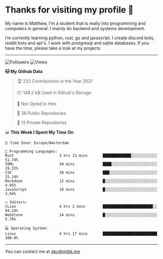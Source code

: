 # Thanks for visiting my profile 👋
My name is Matthew, I'm a student that is really into programming and computers in general. I mainly do backend and systems development.


I’m currently learning python, rust, go and javascript. I create discord bots, reddit bots and api's. I work with postgresql and sqlite databases. If you have the time, please take a look at my projects

---
![Followers](https://img.shields.io/github/followers/DankDumpster?style=social)
![Views](https://komarev.com/ghpvc/?username=DankDumpster&style=flat-square&color=green)
<!--START_SECTION:waka-->
**🐱 My Github Data** 

> 🏆 232 Contributions in the Year 2021
 > 
> 📦 148.2 kB Used in Github's Storage 
 > 
> 🚫 Not Opted to Hire
 > 
> 📜 38 Public Repositories 
 > 
> 🔑 13 Private Repositories  
 > 
📊 **This Week I Spent My Time On** 

```text
⌚︎ Time Zone: Europe/Amsterdam

💬 Programming Languages: 
Rust                     2 hrs 13 mins       █████████████░░░░░░░░░░░░   51.74% 
TOML                     49 mins             ████░░░░░░░░░░░░░░░░░░░░░   19.32% 
CSV                      38 mins             ███░░░░░░░░░░░░░░░░░░░░░░   15.14% 
Markdown                 12 mins             █░░░░░░░░░░░░░░░░░░░░░░░░   4.95% 
JavaScript               10 mins             █░░░░░░░░░░░░░░░░░░░░░░░░   3.94%

🔥 Editors: 
CLion                    4 hrs 2 mins        ███████████████████████░░   94.24% 
WebStorm                 14 mins             █░░░░░░░░░░░░░░░░░░░░░░░░   5.76%

💻 Operating System: 
Linux                    4 hrs 17 mins       █████████████████████████   100.0%

```


<!--END_SECTION:waka-->
-------

You can contact me at dev@mtbk.me
